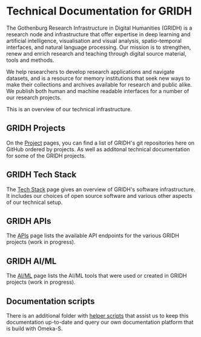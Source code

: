 #  Technical Documentation for GRIDH
 The Gothenburg Research Infrastructure in Digital Humanities (GRIDH) is a research node and infrastructure that offer expertise in deep learning and artificial intelligence, visualisation and visual analysis, spatio-temporal interfaces, and natural language processing. Our mission is to strengthen, renew and enrich research and teaching through digital source material, tools and methods.

We help researchers to develop research applications and navigate datasets, and is a resource for memory institutions that seek new ways to make their collections and archives available for research and public alike. We publish both human and machine readable interfaces for a number of our research projects.

This is an overview of our technical infrastructure.

## GRIDH Projects
On the [Project](/gridh-projects/GRIDH_Projects.md) pages, you can find a list of GRIDH's git repositories here on GitHub ordered by projects. As well as additonal technical documentation for some of the GRIDH projects.

## GRIDH Tech Stack
The [Tech Stack](/gridh-tech-stack/GRIDH_TechStack.md) page gives an overview of GRIDH's software infrastructure. It includes our choices of open source software and various other aspects of our technical setup.

## GRIDH APIs
The [APIs](/gridh-apis/GRIDH_APIs.md) page lists the available API endpoints for the various GRIDH projects (work in progress). 

## GRIDH AI/ML
The [AI/ML](/gridh-ai-ml/GRIDH_AI_ML.md) page lists the AI/ML tools that were used or created in GRIDH projects (work in progress). 

## Documentation scripts
There is an additional folder with [helper scripts](/docu-scripts/README.md) that assist us to keep this documentation up-to-date and query our own documentation platform that is build with Omeka-S. 
